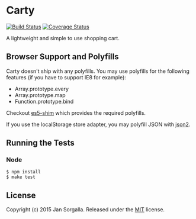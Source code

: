 Carty
=====

[![Build Status](https://travis-ci.org/jsor/carty.svg?branch=master)](https://travis-ci.org/jsor/carty)
[![Coverage Status](https://coveralls.io/repos/jsor/carty/badge.svg)](https://coveralls.io/r/jsor/carty)

A lightweight and simple to use shopping cart.

Browser Support and Polyfills
-----------------------------

Carty doesn't ship with any polyfills. You may use polyfills for the following
features (if you have to support IE8 for example):

* Array.prototype.every
* Array.prototype.map
* Function.prototype.bind

Checkout [es5-shim](https://github.com/es-shims/es5-shim) which provides the
required polyfills.

If you use the localStorage store adapter, you may polyfill JSON with
[json2](https://github.com/douglascrockford/JSON-js).

Running the Tests
-----------------

### Node

    $ npm install
    $ make test

License
-------

Copyright (c) 2015 Jan Sorgalla.
Released under the [MIT](LICENSE?raw=1) license.
